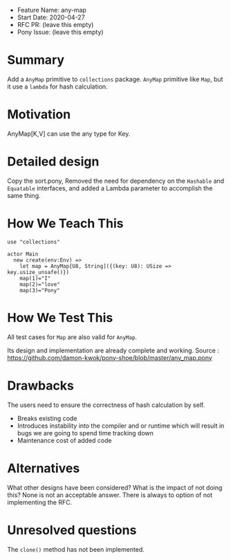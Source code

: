 - Feature Name: any-map
- Start Date: 2020-04-27
- RFC PR: (leave this empty)
- Pony Issue: (leave this empty)

# Summary

Add a `AnyMap` primitive to `collections` package. `AnyMap` primitive like `Map`, but it use a `lambda` for hash calculation.

# Motivation

AnyMap[K,V] can use the any type for Key.

# Detailed design

Copy the sort.pony, Removed the need for dependency on the `Hashable` and `Equatable` interfaces, and added a Lambda parameter to accomplish the same thing.

# How We Teach This

```pony
use "collections"

actor Main
  new create(env:Env) =>
    let map = AnyMap[U8, String]({(key: U8): USize => key.usize_unsafe()})
    map(1)="I"
    map(2)="love"
    map(3)="Pony"
````

# How We Test This


All test cases for `Map` are also valid for `AnyMap`.

Its design and implementation are already complete and working.
Source : https://github.com/damon-kwok/pony-shoe/blob/master/any_map.pony

# Drawbacks

The users need to ensure the correctness of hash calculation by self.

* Breaks existing code
* Introduces instability into the compiler and or runtime which will result in bugs we are going to spend time tracking down
* Maintenance cost of added code

# Alternatives

What other designs have been considered? What is the impact of not doing this?
None is not an acceptable answer. There is always to option of not implementing the RFC.

# Unresolved questions

The `clone()` method has not been implemented.
